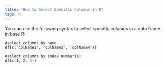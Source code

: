 ```yaml
---
title: "How to Select Specific Columns in R"
tags: R
---
```



You can use the following syntax to select specific columns in a data frame in base R:

```{r}
#select columns by name
df[c('colName1', 'colName2', 'colName4')]

#select columns by index number(s)
df[c(1, 2, 4)]
```

